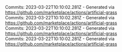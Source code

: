 Commits: 2023-03-22T10:10:02.281Z - Generated via https://github.com/marketplace/actions/artificial-grass
<br>
Commits: 2023-03-22T10:10:02.281Z - Generated via https://github.com/marketplace/actions/artificial-grass
<br>
Commits: 2023-03-22T10:10:02.281Z - Generated via https://github.com/marketplace/actions/artificial-grass
<br>
Commits: 2023-03-22T10:10:02.281Z - Generated via https://github.com/marketplace/actions/artificial-grass
<br>
